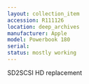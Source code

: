 ```yaml
---
layout: collection_item
accession: R111126
location: deep_archives
manufacturer: Apple
model: Powerbook 180
serial: 
status: mostly working
---
```


SD2SCSI HD replacement
